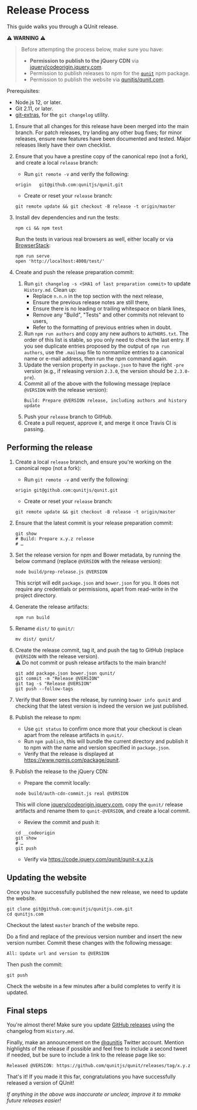 # Release Process

This guide walks you through a QUnit release.

⚠️ **WARNING** ⚠️

> Before attempting the process below, make sure you have:
>
> * **Permission to publish to the jQuery CDN** via [jquery/codeorigin.jquery.com](https://github.com/jquery/codeorigin.jquery.com).
> * Permission to publish releases to npm for the [`qunit`](https://www.npmjs.com/package/qunit) npm package.
> * Permission to publish the website via [qunitjs/qunit.com](https://github.com/qunitjs/qunitjs.com).

Prerequisites:

* Node.js 12, or later.
* Git 2.11, or later.
* [git-extras](https://github.com/tj/git-extras), for the `git changelog` utility.

1. Ensure that all changes for this release have been merged into the main branch. For patch releases, try landing any other bug fixes; for minor releases, ensure new features have been documented and tested. Major releases likely have their own checklist.

2. Ensure that you have a prestine copy of the canonical repo (not a fork), and create a local  `release` branch:
   * Run `git remote -v` and verify the following:
   ```
   origin	git@github.com:qunitjs/qunit.git
   ```
   * Create or reset your `release` branch:
   ```
   git remote update && git checkout -B release -t origin/master
   ```

3. Install dev dependencies and run the tests:
   ```
   npm ci && npm test
   ```
   Run the tests in various real browsers as well, either locally or via [BrowserStack](https://www.browserstack.com/):
   ```
   npm run serve
   open 'http://localhost:4000/test/'
   ```

4. Create and push the release preparation commit:

   1. Run `git changelog -s <SHA1 of last preparation commit>` to update `History.md`. Clean up:
      * Replace `n.n.n` in the top section with the next release,
      * Ensure the previous release notes are still there,
      * Ensure there is no leading or trailing whitespace on blank lines,
      * Remove any "Build", "Tests" and other commits not relevant to users,
      * Refer to the formatting of previous entries when in doubt.
   2. Run `npm run authors` and copy any new authors to `AUTHORS.txt`. The order of this list is stable, so you only need to check the last entry. If you see duplicate entries proposed by the output of `npm run authors`, use the `.mailmap` file to normamlize entries to a canonical name or e-mail address, then run the npm command again.
   3. Update the version property in `package.json` to have the right `-pre` version (e.g., if releasing version `2.3.0`, the version should be `2.3.0-pre`).
   4. Commit all of the above with the following message (replace `@VERSION` with the release version):
      ```
      Build: Prepare @VERSION release, including authors and history update
      ```
   5. Push your `release` branch to GitHub.
   6. Create a pull request, approve it, and merge it once Travis CI is passing.

## Performing the release

1. Create a local  `release` branch, and ensure you're working on the canonical repo (not a fork):
   * Run `git remote -v` and verify the following:
   ```
   origin git@github.com:qunitjs/qunit.git
   ```
   * Create or reset your `release` branch:
   ```
   git remote update && git checkout -B release -t origin/master
   ```

2. Ensure that the latest commit is your release preparation commit:
   ```
   git show
   # Build: Prepare x.y.z release
   # …
   ```

3. Set the release version for npm and Bower metadata, by running the below command (replace `@VERSION` with the release version):
   ```
   node build/prep-release.js @VERSION
   ```
   This script will edit `package.json` and `bower.json` for you. It does not require any credentials or permissions, apart from read-write in the project directory.

4. Generate the release artifacts:
   ```
   npm run build
   ```

5. Rename `dist/` to `qunit/`:
   ```
   mv dist/ qunit/
   ```

6. Create the release commit, tag it, and push the tag to GitHub (replace `@VERSION` with the release version).<br>⚠️ Do not commit or push release artifacts to the main branch!
   ```
   git add package.json bower.json qunit/
   git commit -m "Release @VERSION"
   git tag -s "Release @VERSION"
   git push --follow-tags
   ```

7. Verify that Bower sees the release, by running `bower info qunit` and checking that the latest
   version is indeed the version we just published.

8. Publish the release to npm:
   * Use `git status` to confirm once more that your checkout is clean apart from the release artifacts in `qunit/`.
   * Run `npm publish`, this will bundle the current directory and publish it to npm with the name and version specified in `package.json`.
   * Verify that the release is displayed at <https://www.npmjs.com/package/qunit>.

9. Publish the release to the jQuery CDN:
   * Prepare the commit locally:
   ```
   node build/auth-cdn-commit.js real @VERSION
   ```
   This will clone [jquery/codeorigin.jquery.com](https://github.com/jquery/codeorigin.jquery.com), copy the `qunit/` release artifacts and rename them to `qunit-@VERSION`, and create a local commit.
   * Review the commit and push it:
   ```
   cd __codeorigin
   git show
   # …
   git push
   ```
   * Verify via <https://code.jquery.com/qunit/qunit-x.y.z.js>

## Updating the website

Once you have successfully published the new release, we need to update the website.

    git clone git@github.com:qunitjs/qunitjs.com.git
    cd qunitjs.com

Checkout the latest `master` branch of the website repo.

Do a find and replace of the previous version number and insert the new version number. Commit these changes with the following message:

	All: Update url and version to @VERSION

Then push the commit:

	git push

Check the website in a few minutes after a build completes to verify it is updated.

## Final steps

You're almost there! Make sure you update [GitHub releases](https://github.com/qunitjs/qunit/releases) using the changelog from `History.md`.

Finally, make an announcement on the [@qunitjs](https://twitter.com/qunitjs) Twitter account. Mention highlights of the release if possible and feel free to include a second tweet if needed, but be sure to include a link to the release page like so:

	Released @VERSION: https://github.com/qunitjs/qunit/releases/tag/x.y.z

That's it! If you made it this far, congratulations you have successfully released a version of QUnit!

_If anything in the above was inaccurate or unclear, improve it to mmake future releases easier!_
